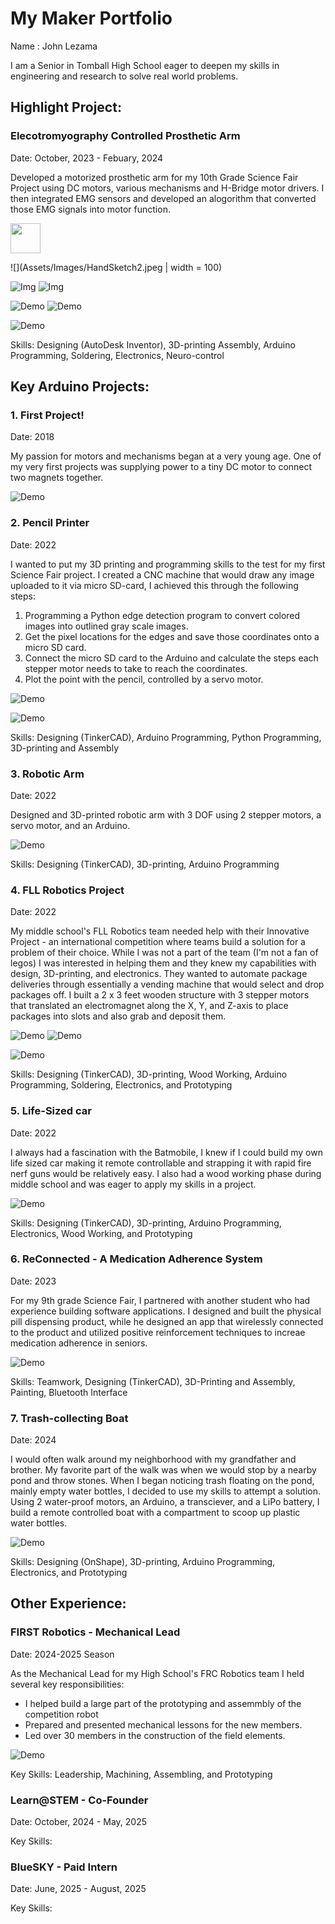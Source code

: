 
# My Maker Portfolio
Name : John Lezama

I am a Senior in Tomball High School eager to deepen my skills in engineering and research to solve real world problems.

## Highlight Project:

### Elecotromyography Controlled Prosthetic Arm
Date: October, 2023 - Febuary, 2024

Developed a motorized prosthetic arm for my 10th Grade Science Fair Project using DC motors, various mechanisms and H-Bridge motor drivers. I then integrated EMG sensors and developed an alogorithm that converted those EMG signals into motor function. 

<img src="https://github.com/JohnLezama/Maker-Portfolio/blob/main/Assets/Images/HandSketch.jpeg" width="48">

![](Assets/Images/HandSketch2.jpeg | width = 100)

![Img](Assets/Images/ElbowDownProsthetic.jpeg) ![Img](Assets/Images/UpperBodyWithIronManHelmet.jpeg)

![Demo](Assets/ProstheticArm.gif)       ![Demo](Assets/ForearmTestProstheticArm.gif)

![Demo](Assets/ProstheticArmDECA.gif)


Skills: Designing (AutoDesk Inventor), 3D-printing Assembly, Arduino Programming, Soldering, Electronics, Neuro-control

## Key Arduino Projects:

  ### 1. First Project!
  Date: 2018

  My passion for motors and mechanisms began at a very young age. One of my very first projects was supplying power to a tiny DC motor to connect two magnets together.
  
  ![Demo](Assets/1stProject.gif)
  
  ### 2. Pencil Printer
  Date: 2022

   I wanted to put my 3D printing and programming skills to the test for my first Science Fair project. I created a CNC machine that would draw any image uploaded to it via micro SD-card, I achieved this through the following steps:
  1. Programming a Python edge detection program to convert colored images into outlined gray scale images.
  2. Get the pixel locations for the edges and save those coordinates onto a micro SD card.
  3. Connect the micro SD card to the Arduino and calculate the steps each stepper motor needs to take to reach the coordinates.
  4. Plot the point with the pencil, controlled by a servo motor.
  
  ![Demo](Assets/PencilPrinter1.gif)

  ![Demo](Assets/PencilPrinter2.gif)

  Skills: Designing (TinkerCAD), Arduino Programming, Python Programming, 3D-printing and Assembly

### 3. Robotic Arm
Date: 2022

Designed and 3D-printed robotic arm with 3 DOF using 2 stepper motors, a servo motor, and an Arduino.

![Demo](Assets/RoboticArm.gif)

 Skills: Designing (TinkerCAD), 3D-printing, Arduino Programming

 ### 4. FLL Robotics Project
Date: 2022

My middle school's FLL Robotics team needed help with their Innovative Project - an international competition where teams build a solution for a problem of their choice. While I was not a part of the team (I'm not a fan of legos) I was interested in helping them and they knew my capabilities with design, 3D-printing, and electronics. They wanted to automate package deliveries through essentially a vending machine that would select and drop packages off. I built a 2 x 3 feet wooden structure with 3 stepper motors that translated an electromagnet along the X, Y, and Z-axis to place packages into slots and also grab and deposit them.

![Demo](Assets/8thGradeRobotics1.gif) ![Demo](Assets/8thGradeRobotics2.gif)   

![Demo](Assets/8thGradeRobotics2(1).gif)

Skills: Designing (TinkerCAD), 3D-printing, Wood Working, Arduino Programming, Soldering, Electronics, and Prototyping

 ### 5. Life-Sized car
Date: 2022

I always had a fascination with the Batmobile, I knew if I could build my own life sized car making it remote controllable and strapping it with rapid fire nerf guns would be relatively easy. I also had a wood working phase during middle school and was eager to apply my skills in a project.

![Demo](Assets/Car.gif)

Skills: Designing (TinkerCAD), 3D-printing, Arduino Programming, Electronics, Wood Working, and Prototyping

### 6. ReConnected - A Medication Adherence System 
Date: 2023

For my 9th grade Science Fair, I partnered with another student who had experience building software applications. I designed and built the physical pill dispensing product, while he designed an app that wirelessly connected to the product and utilized positive reinforcement techniques to increae medication adherence in seniors.

![Demo](Assets/ReConnectedPillDispenser.gif)

Skills: Teamwork, Designing (TinkerCAD), 3D-Printing and Assembly, Painting, Bluetooth Interface

### 7. Trash-collecting Boat
Date: 2024

I would often walk around my neighborhood with my grandfather and brother. My favorite part of the walk was when we would stop by a nearby pond and throw stones. When I began noticing trash floating on the pond, mainly empty water bottles, I decided to use my skills to attempt a solution. Using 2 water-proof motors, an Arduino, a transciever, and a LiPo battery, I build a remote controlled boat with a compartment to scoop up plastic water bottles.

![Demo](Assets/Boat.gif)

Skills: Designing (OnShape), 3D-printing, Arduino Programming, Electronics, and Prototyping

## Other Experience:

### FIRST Robotics - Mechanical Lead
Date: 2024-2025 Season

As the Mechanical Lead for my High School's FRC Robotics team I held several key responsibilities:
* I helped build a large part of the prototyping and assemmbly of the competition robot 
* Prepared and presented mechanical lessons for the new members.
* Led over 30 members in the construction of the field elements. 

![Demo](Assets/FRCRoboticsVideo.gif)


Key Skills: Leadership, Machining, Assembling, and Prototyping

### Learn@STEM - Co-Founder
Date: October, 2024 - May, 2025

Key Skills:

### BlueSKY - Paid Intern
Date: June, 2025 - August, 2025

Key Skills:




























